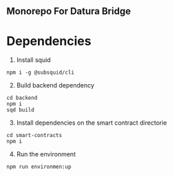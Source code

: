 ## Monorepo For Datura Bridge

# Dependencies

1. Install squid

```
npm i -g @subsquid/cli
```

2. Build backend dependency

```
cd backend
npm i
sqd build
```

3. Install dependencies on the smart contract directorie

```
cd smart-contracts
npm i
```

4. Run the environment

```
npm run environmen:up
```
